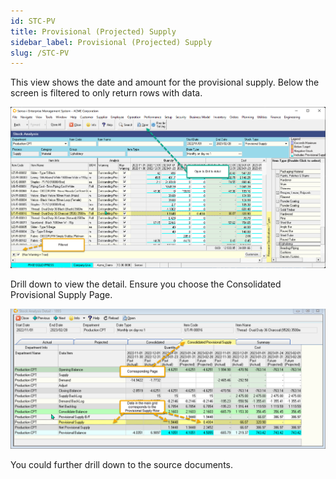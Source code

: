 ```yaml
---
id: STC-PV
title: Provisional (Projected) Supply
sidebar_label: Provisional (Projected) Supply
slug: /STC-PV
---
```


This view shows the date and amount for the provisional supply. Below the screen is filtered to only return rows with data. 

![](../static/img/docs/STC-CPV/vs1.png)

Drill down to view the detail. Ensure you choose the Consolidated Provisional Supply Page.

![](../static/img/docs/STC-CPV/vs2.png)

You could further drill down to the source documents.



